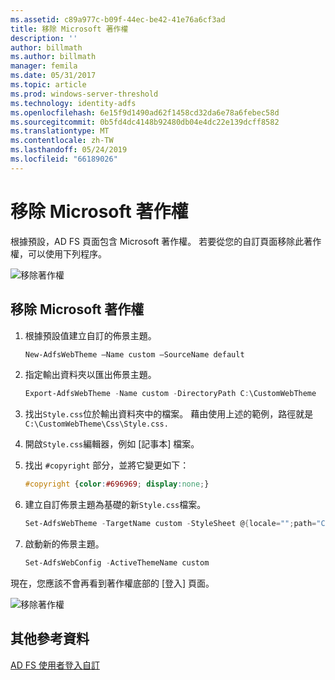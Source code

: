 ```yaml
---
ms.assetid: c89a977c-b09f-44ec-be42-41e76a6cf3ad
title: 移除 Microsoft 著作權
description: ''
author: billmath
ms.author: billmath
manager: femila
ms.date: 05/31/2017
ms.topic: article
ms.prod: windows-server-threshold
ms.technology: identity-adfs
ms.openlocfilehash: 6e15f9d1490ad62f1458cd32da6e78a6febec58d
ms.sourcegitcommit: 0b5fd4dc4148b92480db04e4dc22e139dcff8582
ms.translationtype: MT
ms.contentlocale: zh-TW
ms.lasthandoff: 05/24/2019
ms.locfileid: "66189026"
---
```

# <a name="remove-the-microsoft-copyright"></a>移除 Microsoft 著作權 


 
根據預設，AD FS 頁面包含 Microsoft 著作權。 若要從您的自訂頁面移除此著作權，可以使用下列程序。 

![移除著作權](media/AD-FS-user-sign-in-customization/ADFS_Blue_Custom1.png) 
  
## <a name="to-remove-the-microsoft-copyright"></a>移除 Microsoft 著作權  
  
1. 根據預設值建立自訂的佈景主題。

   ```powershell
   New-AdfsWebTheme –Name custom –SourceName default
   ```

2. 指定輸出資料夾以匯出佈景主題。  

   ```powershell
   Export-AdfsWebTheme -Name custom -DirectoryPath C:\CustomWebTheme
   ```

3. 找出`Style.css`位於輸出資料夾中的檔案。 藉由使用上述的範例，路徑就是 `C:\CustomWebTheme\Css\Style.css.`
  
4. 開啟`Style.css`編輯器，例如 [記事本] 檔案。  
  
5. 找出 `#copyright` 部分，並將它變更如下：  

   ```css
   #copyright {color:#696969; display:none;}
   ```

6. 建立自訂佈景主題為基礎的新`Style.css`檔案。  

   ```powershell
   Set-AdfsWebTheme -TargetName custom -StyleSheet @{locale="";path="C:\customWebTheme\css\style.css"}
   ```

7. 啟動新的佈景主題。  

   ```powershell
   Set-AdfsWebConfig -ActiveThemeName custom
   ```

現在，您應該不會再看到著作權底部的 [登入] 頁面。

![移除著作權](media/AD-FS-user-sign-in-customization/ADFS_Blue_Custom1a.png) 

## <a name="additional-references"></a>其他參考資料 
[AD FS 使用者登入自訂](AD-FS-user-sign-in-customization.md) 
